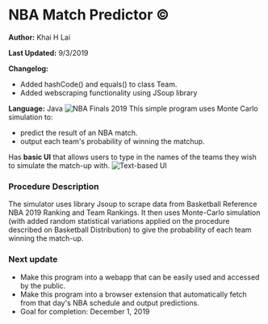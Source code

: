 # NBA Match Predictor &copy; 

**Author:** Khai H Lai

**Last Updated:** 9/3/2019

**Changelog:** 
* Added hashCode() and equals() to class Team.
* Added webscraping functionality using JSoup library

**Language:** Java
![NBA Finals 2019](https://user-images.githubusercontent.com/50902696/64215334-f46c7e80-ce4f-11e9-9d50-25ddd49c66da.jpg)
This simple program uses Monte Carlo simulation to:
 * predict the result of an NBA match.
 * output each team's probability of winning the matchup.

Has **basic UI** that allows users to type in the names of the teams they wish to simulate the match-up with.
![Text-based UI](https://user-images.githubusercontent.com/50902696/64215182-3e089980-ce4f-11e9-9293-4595691ae68e.PNG)

### Procedure Description
The simulator uses library Jsoup to scrape data from Basketball Reference NBA 2019 Ranking and Team Rankings. It then uses Monte-Carlo simulation (with added random statistical variations applied on the procedure described on Basketball Distribution) to give the probability of each team winning the match-up.

### Next update
* Make this program into a webapp that can be easily used and accessed by the public.
* Make this program into a browser extension that automatically fetch from that day's NBA schedule and output predictions.
* Goal for completion: December 1, 2019
